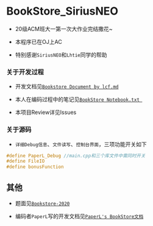 # BookStore_SiriusNEO

- 20级ACM班大一第一次大作业完结撒花~

- 本程序已在OJ上AC

- 特别感谢`SiriusNEO`和`Lhtie`同学的帮助

### 关于开发过程

- 开发文档见[`Bookstore Document by lcf.md`](https://github.com/PaperL/BookStore_SiriusNEO/blob/master/Bookstore%20Document%20by%20lcf.md)

- 本人在编码过程中的笔记见[`BookStore Notebook.txt `](https://github.com/PaperL/BookStore_SiriusNEO/blob/master/BookStore%20Notebook.txt)

- 本项目Review详见Issues

### 关于源码

- `详细Debug信息`、`文件读写`、`控制台界面`，三项功能开关如下

```c++
#define PaperL_Debug //main.cpp和三个库文件中需同时开关
#define FileIO
#define bonusFunction
```

## 其他

- 题面见[`Bookstore-2020`](https://github.com/cmd2001/Bookstore-2020)

- 编码者`PaperL`写的开发文档见[`PaperL's BookStore文档`](https://github.com/PaperL/BookStore_SiriusNEO/blob/master/PaperL's%20BookStore.md)
